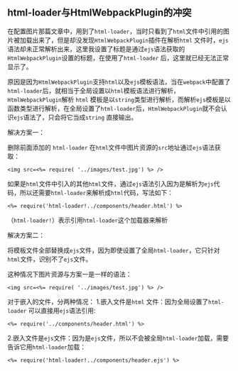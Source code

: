 ## html-loader与HtmlWebpackPlugin的冲突

在配置图片那篇文章中，用到了`html-loader`，当时只看到了`html`文件中引用的图片被加载出来了，但是却没发现`HtmlWebpackPlugin`插件在解析`html` 文件时，`ejs`语法却未正常解析出来，这里我设置了标题是通过`ejs`语法获取的`HtmlWebpackPlugin`设置的标题，在使用了`html-loader` 后，这里就已经无法正常显示了。

原因是因为`HtmlWebpackPlugin`支持`html`以及`ejs`模板语法，当在`webpack`中配置了`html-loader`后，就相当于全局设置以`html`模板语法进行解析，`HtmlWebpackPlugin`解析 `html` 模板是以`string`类型进行解析，而解析`ejs`模板是以函数类型进行解析，在全局设置了`html-loader`后，`HtmlWebpackPlugin`就不会认识`ejs`语法了，只会将它当成`string` 直接输出。

解决方案一：

删除前面添加的 `html-loader` 在`html`文件中图片资源的`src`地址通过`ejs`语法获取：

```
<img src=<%= require( '../images/test.jpg') %> />
```

如果是`html`文件中引入的其他`html`文件，通过`ejs`语法引入因为是解析为`ejs`代码，所以还需要`html-loader`来解析成`html`代码，写法如下：

```
<%= require('html-loader!../components/header.html') %>
```

（`html-loader!`）表示引用`html-loader`这个加载器来解析

解决方案二：

将模板文件全部替换成`ejs`文件，因为即使设置了全局`html-loader`，它只针对`html`文件，识别不了`ejs`文件。

这种情况下图片资源与方案一是一样的语法：

```
<img src=<%= require( '../images/test.jpg') %> />
```
对于嵌入的文件，分两种情况：
1.嵌入文件是`html` 文件：因为全局设置了`html-loader` 可以直接用`ejs`语法引用:

```
<%= require('../components/header.html') %> 
```

2.嵌入文件是`ejs`文件：因为是`ejs`文件，所以不会被全局`html-loader`加载，需要告诉它用`html-loader`加载：
```
<%= require('html-loader!../components/header.ejs') %>
```